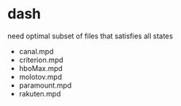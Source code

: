 # dash

need optimal subset of files that satisfies all states

- canal.mpd
- criterion.mpd
- hboMax.mpd
- molotov.mpd
- paramount.mpd
- rakuten.mpd
